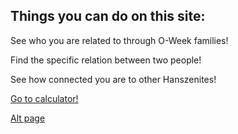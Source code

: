 ## Things you can do on this site:

See who you are related to through O-Week families!

Find the specific relation between two people!

See how connected you are to other Hanszenites!

[Go to calculator!](./master.md)

[Alt page](./alt.md)